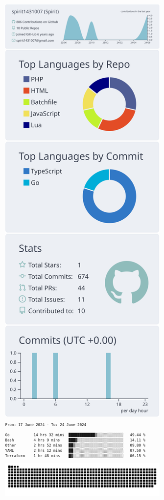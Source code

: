 [![](https://raw.githubusercontent.com/spirit1431007/spirit1431007/master/profile-summary-card-output/nord_bright/0-profile-details.svg)](https://git.io/spiritx)
[![](https://raw.githubusercontent.com/spirit1431007/spirit1431007/master/profile-summary-card-output/nord_bright/1-repos-per-language.svg)](https://git.io/spiritx) [![](https://raw.githubusercontent.com/spirit1431007/spirit1431007/master/profile-summary-card-output/nord_bright/2-most-commit-language.svg)](https://git.io/spiritx)
[![](https://raw.githubusercontent.com/spirit1431007/spirit1431007/master/profile-summary-card-output/nord_bright/3-stats.svg)](https://git.io/spiritx) [![](https://raw.githubusercontent.com/spirit1431007/spirit1431007/master/profile-summary-card-output/nord_bright/4-productive-time.svg)](https://git.io/spiritx)

<!--START_SECTION:waka-->

```txt
From: 17 June 2024 - To: 24 June 2024

Go           14 hrs 32 mins  ████████████▒░░░░░░░░░░░░   49.44 %
Bash         4 hrs 9 mins    ███▓░░░░░░░░░░░░░░░░░░░░░   14.11 %
Other        2 hrs 52 mins   ██▒░░░░░░░░░░░░░░░░░░░░░░   09.80 %
YAML         2 hrs 12 mins   ██░░░░░░░░░░░░░░░░░░░░░░░   07.50 %
Terraform    1 hr 48 mins    █▓░░░░░░░░░░░░░░░░░░░░░░░   06.15 %
```

<!--END_SECTION:waka-->

![contribution](https://github.com/spirit1431007/spirit1431007/blob/output/github-contribution-grid-snake.svg)

